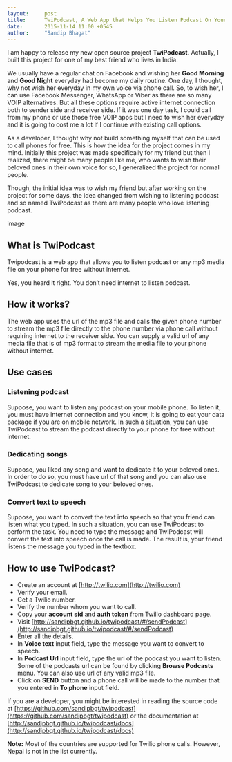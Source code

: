 ```yaml
---
layout:     post
title:      TwiPodcast, A Web App that Helps You Listen Podcast On Your Phone Without Internet
date:       2015-11-14 11:00 +0545
author:     "Sandip Bhagat"
---
```


I am happy to release my new open source project **TwiPodcast**. Actually, I built this project for one of my best friend who lives in India.

We usually have a regular chat on Facebook and wishing her **Good Morning** and **Good Night** everyday had become my daily routine. One day, I thought, why not wish her everyday in my own voice via phone call. So, to wish her, I can use Facebook Messenger, WhatsApp or Viber as there are so many VOIP alternatives. But all these options require active internet connection both to sender side and receiver side. If it was one day task, I could call from my phone or use those free VOIP apps but I need to wish her everyday and it is going to cost me a lot if I continue with existing call options.

As a developer, I thought why not build something myself that can be used to call phones for free. This is how the idea for the project comes in my mind. Initially this project was made specifically for my friend but then I realized, there might be many people like me, who wants to wish their beloved ones in their own voice for so, I generalized the project for normal people.

Though, the initial idea was to wish my friend but after working on the project for some days, the idea changed from wishing to listening podcast and so named TwiPodcast as there are many people who love listening podcast.

image

## What is TwiPodcast

Twipodcast is a web app that allows you to listen podcast or any mp3 media file on your phone for free without internet.

Yes, you heard it right. You don’t need internet to listen podcast.

## How it works?

The web app uses the url of the mp3 file and calls the given phone number to stream the mp3 file directly to the phone number via phone call without requiring internet to the receiver side. You can supply a valid url of any media file that is of mp3 format to stream the media file to your phone without internet.

## Use cases

### Listening podcast

Suppose, you want to listen any podcast on your mobile phone. To listen it, you must have internet connection and you know, it is going to eat your data package if you are on mobile network. In such a situation, you can use TwiPodcast to stream the podcast directly to your phone for free without internet.

### Dedicating songs

Suppose, you liked any song and want to dedicate it to your beloved ones. In order to do so, you must have url of that song and you can also use TwiPodcast to dedicate song to your beloved ones.

### Convert text to speech

Suppose, you want to convert the text into speech so that you friend can listen what you typed. In such a situation, you can use TwiPodcast to perform the task. You need to type the message and TwiPodcast will convert the text into speech once the call is made. The result is, your friend listens the message you typed in the textbox.

## How to use TwiPodcast?

* Create an account at [http://twilio.com](http://twilio.com)
* Verify your email.
* Get a Twilio number.
* Verify the number whom you want to call.
* Copy your **account sid** and **auth token** from Twilio dashboard page.
* Visit [http://sandipbgt.github.io/twipodcast/#/sendPodcast](http://sandipbgt.github.io/twipodcast/#/sendPodcast)
* Enter all the details.
* In **Voice text** input field, type the message you want to convert to speech.
* In **Podcast Url** input field, type the url of the podcast you want to listen. Some of the podcasts url can be found by clicking **Browse Podcasts** menu. You can also use url of any valid mp3 file.
* Click on **SEND** button and a phone call will be made to the number that you entered in **To phone** input field.

If you are a developer, you might be interested in reading the source code at [https://github.com/sandipbgt/twipodcast](https://github.com/sandipbgt/twipodcast) or the documentation at [http://sandipbgt.github.io/twipodcast/docs](http://sandipbgt.github.io/twipodcast/docs)

**Note:** Most of  the countries are supported for Twilio phone calls. However, Nepal is not in the list currently.